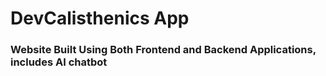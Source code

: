 ﻿# DevCalisthenics App
### Website Built Using Both Frontend and Backend Applications, includes AI chatbot
